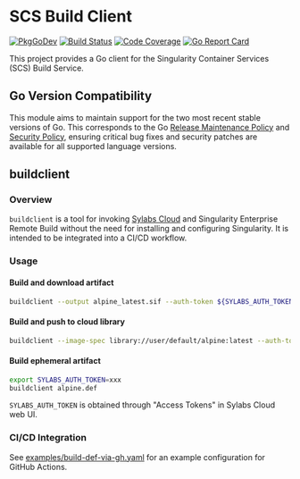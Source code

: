 # SCS Build Client

[![PkgGoDev](https://pkg.go.dev/badge/github.com/sylabs/scs-build-client)](https://pkg.go.dev/github.com/sylabs/scs-build-client/client)
[![Build Status](https://circleci.com/gh/sylabs/scs-build-client.svg?style=shield)](https://circleci.com/gh/sylabs/workflows/scs-build-client)
[![Code Coverage](https://codecov.io/gh/sylabs/scs-build-client/branch/master/graph/badge.svg)](https://codecov.io/gh/sylabs/scs-build-client)
[![Go Report Card](https://goreportcard.com/badge/github.com/sylabs/scs-build-client)](https://goreportcard.com/report/github.com/sylabs/scs-build-client)

This project provides a Go client for the Singularity Container Services (SCS) Build Service.

## Go Version Compatibility

This module aims to maintain support for the two most recent stable versions of Go. This corresponds to the Go [Release Maintenance Policy](https://github.com/golang/go/wiki/Go-Release-Cycle#release-maintenance) and [Security Policy](https://golang.org/security), ensuring critical bug fixes and security patches are available for all supported language versions.

## buildclient

### Overview

`buildclient` is a tool for invoking [Sylabs Cloud](https://cloud.sylabs.io)
and Singularity Enterprise Remote Build without the need for installing and
configuring Singularity. It is intended to be integrated into a CI/CD workflow.

### Usage

#### Build and download artifact

```sh
buildclient --output alpine_latest.sif --auth-token ${SYLABS_AUTH_TOKEN} docker://alpine
```

#### Build and push to cloud library

```sh
buildclient --image-spec library://user/default/alpine:latest --auth-token ${SYLABS_AUTH_TOKEN} alpine.def
```

#### Build ephemeral artifact

```sh
export SYLABS_AUTH_TOKEN=xxx
buildclient alpine.def
```

`SYLABS_AUTH_TOKEN` is obtained through "Access Tokens" in Sylabs Cloud web UI.

### CI/CD Integration

See [examples/build-def-via-gh.yaml](examples/build-def-via-gh.yaml) for an example configuration for GitHub Actions.
